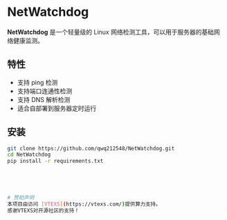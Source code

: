 # NetWatchdog
**NetWatchdog** 是一个轻量级的 Linux 网络检测工具，可以用于服务器的基础网络健康监测。


## 特性
- 支持 ping 检测
- 支持端口连通性检测
- 支持 DNS 解析检测
- 适合自部署到服务器定时运行

## 安装

```bash
git clone https://github.com/qwq212548/NetWatchdog.git
cd NetWatchdog
pip install -r requirements.txt





# 赞助声明
本项目由访问 [VTEXS](https://vtexs.com/)提供算力支持。
感谢VTEXS对开源社区的支持！
